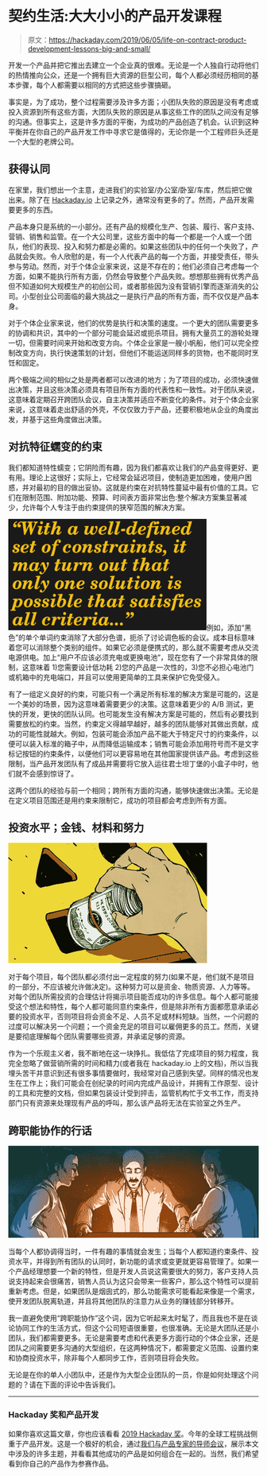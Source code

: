 # 契约生活:大大小小的产品开发课程

> 原文：<https://hackaday.com/2019/06/05/life-on-contract-product-development-lessons-big-and-small/>

开发一个产品并把它推出去建立一个企业真的很难。无论是一个人独自行动将他们的热情推向公众，还是一个拥有巨大资源的巨型公司，每个人都必须经历相同的基本步骤，每个人都需要以相同的方式把这些步骤搞砸。

事实是，为了成功，整个过程需要涉及许多方面；小团队失败的原因是没有考虑或投入资源到所有这些方面，大团队失败的原因是从事这些工作的团队之间没有足够的沟通。但事实上，这是许多方面的平衡，为成功的产品创造了机会。认识到这种平衡并在你自己的产品开发工作中寻求它是值得的，无论你是一个工程师巨头还是一个大型的老牌公司。

## 获得认同

在家里，我们想出一个主意，走进我们的实验室/办公室/卧室/车库，然后把它做出来。除了在 [Hackaday.io](https://hackaday.io) 上记录之外，通常没有更多的了。然而，产品开发需要更多的东西。

产品本身只是系统的一小部分。还有产品的规模化生产、包装、履行、客户支持、营销、销售和监管。在一个大公司里，这些方面中的每一个都是一个人或一个团队，他们的表现、投入和努力都是必需的。如果这些团队中的任何一个失败了，产品就会失败。令人欣慰的是，有一个人代表产品的每一个方面，并接受责任，带头参与劳动。然而，对于个体企业家来说，这是不存在的；他们必须自己考虑每一个方面，如果不能执行所有方面，仍然会导致整个产品失败。想想那些拥有优秀产品但不知道如何大规模生产的初创公司，或者那些因为没有营销引擎而逐渐消失的公司。小型创业公司面临的最大挑战之一是执行产品的所有方面，而不仅仅是产品本身。

对于个体企业家来说，他们的优势是执行和决策的速度。一个更大的团队需要更多的协调和共识，其中的一个部分可能会延迟或扼杀项目。拥有大量员工的游轮处理一切，但需要时间来开始和改变方向。个体企业家是一艘小帆船，他们可以完全控制改变方向，执行快速策划的计划，但他们不能运送同样多的货物，也不能同时烹饪和固定。

两个极端之间的相似之处是两者都可以改进的地方；为了项目的成功，必须快速做出决策，并且这些决策必须具有项目所有方面的代表性和一致性。对于团队来说，这意味着定期召开跨团队会议，自主决策并适应不断变化的条件。对于个体企业家来说，这意味着走出舒适的外壳，不仅仅致力于产品，还要积极地从企业的角度出发，并基于这些角度做出决策。

## 对抗特征蠕变的约束

我们都知道特性蠕变；它阴险而有趣，因为我们都喜欢让我们的产品变得更好、更有用。理论上这很好；实际上，它经常会延迟项目，使制造更加困难，使用户困惑，并对最初的目的做出妥协。这就是约束在对抗特性蔓延中最有价值的工具。它们在限制范围、附加功能、预算、时间表方面非常出色:整个解决方案集显著减少，允许每个人专注于由约束提供的狭窄范围的解决方案。

![](img/c3e830d40ad0d41e40c3473fa1ccf14b.png)例如，添加“黑色”的单个单词约束消除了大部分色谱，扼杀了讨论调色板的会议。成本目标意味着您可以消除整个类别的组件。如果它必须是便携式的，那么就不需要考虑从交流电源供电。加上“用户不应该必须充电或更换电池”，现在您有了一个非常具体的限制，这意味着 1)您需要设计低功耗 2)您的产品是一次性的，3)您不必担心电池门或机箱中的充电端口，并且可以使用更简单的工具来保护它免受侵入。

有了一组定义良好的约束，可能只有一个满足所有标准的解决方案是可能的，这是一个美妙的场景，因为这意味着需要更少的决策。这意味着更少的 A/B 测试，更快的开发，更快的团队认同。也可能发生没有解决方案是可能的，然后有必要找到需要放松的约束。当然，约束定义得越早越好，越多的团队能够对其做出贡献，成功的可能性就越大。例如，包装可能会添加产品不能大于特定尺寸的约束条件，以便可以装入标准的箱子中，从而降低运输成本；销售可能会添加用符号而不是文字标记按钮的约束条件，以便他们可以更容易地在其他国家提供该产品。考虑到这些限制，当产品开发团队有了成品并需要将它放入运往君士坦丁堡的小盒子中时，他们就不会感到惊讶了。

这两个团队的经验与前一个相同；跨所有方面的沟通，能够快速做出决策。无论是在定义项目范围还是用约束来限制它，成功的项目都会考虑到所有方面。

## 投资水平；金钱、材料和努力

![](img/1a62c8143caf1ef3773de4d9317d3a97.png)

对于每个项目，每个团队都必须付出一定程度的努力(如果不是，他们就不是项目的一部分，不应该被允许做决定)。这种努力可以是资金、物质资源、人力等等。对每个团队所需投资的合理估计将揭示项目能否成功的许多信息。每个人都可能接受这个想法和特性，每个人都可能同意约束条件，但是除非所有方面都愿意承诺必要的投资水平，否则项目将会资金不足、人员不足或材料短缺。当然，一个问题的过度可以解决另一个问题；一个资金充足的项目可以雇佣更多的员工。然而，关键是要彻底理解每个团队需要哪些资源，并承诺足够的资源。

作为一个乐观主义者，我不断地在这一块挣扎。我低估了完成项目的努力程度，我完全忽略了做营销所需的时间和精力(或者我在 hackaday.io 上的文档)，所以当我埋头苦干并意识到还有很多事情要做时，我经常对自己感到失望。同样的情况也发生在工作上；我们可能会在创纪录的时间内完成产品设计，并拥有工作原型、设计的工具和完整的文档，但如果包装设计受到抨击，监管机构忙于文书工作，而支持部门只有资源来处理现有产品的呼叫，那么该产品将无法在实验室之外生产。

## 跨职能协作的行话

![](img/de8374229537f77d4fdcf067d0957889.png)

当每个人都协调得当时，一件有趣的事情就会发生；当每个人都知道约束条件、投资水平，并得到所有团队的认同时，新功能的请求或变更就更容易管理了。如果一个产品经理想要一个新的特性，但是开发人员说这需要很大的努力，客户支持人员说支持起来会很痛苦，销售人员认为这只会带来一些客户，那么这个特性可以提前重新考虑。但是，如果团队是烟囱式的，那么功能需求可能看起来像是一个需求，使开发团队脱离轨道，并且将其他团队的注意力从业务的赚钱部分转移开。

我一直避免使用“跨职能协作”这个词，因为它听起来太时髦了，而且我也不是在谈论协同工作的生活方式，但这个公司短语很重要，也很准确。无论是大团队还是小团队，我们都需要更多。无论是需要考虑和代表更多方面行动的个体企业家，还是团队之间需要更多沟通的大型组织，在这两种情况下，都需要定义范围、设置约束和协商投资水平，除非每个人都同步工作，否则项目将会失败。

无论是在你的单人小团队中，还是作为大型企业团队的一员，你是如何处理这个问题的？请在下面的评论中告诉我们。

* * *

### Hackaday 奖和产品开发

如果你喜欢这篇文章，你也应该看看 [2019 Hackaday 奖](https://prize.supplyframe.com/)。今年的全球工程挑战侧重于产品开发。这是一个极好的机会，通过[我们与产品专家的导师会议](https://hackaday.com/tag/mentor-sessions/)，展示本文中涉及的许多主题，并看看其他成功的产品是如何组合在一起的。当然，我们希望看到你自己的产品作为参赛作品。